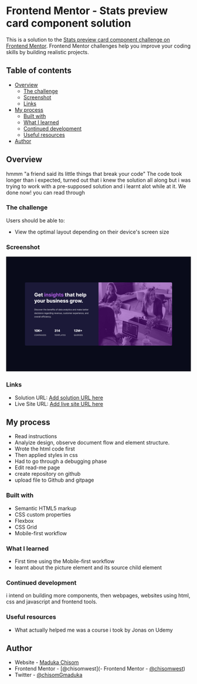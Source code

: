 # Frontend Mentor - Stats preview card component solution

This is a solution to the [Stats preview card component challenge on Frontend Mentor](https://www.frontendmentor.io/challenges/stats-preview-card-component-8JqbgoU62). Frontend Mentor challenges help you improve your coding skills by building realistic projects.

## Table of contents

- [Overview](#overview)
  - [The challenge](#the-challenge)
  - [Screenshot](#screenshot)
  - [Links](#links)
- [My process](#my-process)
  - [Built with](#built-with)
  - [What I learned](#what-i-learned)
  - [Continued development](#continued-development)
  - [Useful resources](#useful-resources)
- [Author](#author)

## Overview

hmmm "a friend said its little things that break your code"
The code took longer than i expected, turned out that i knew the solution all along but i was trying to work with a pre-supposed solution and i learnt alot while at it. We done now! you can read through

### The challenge

Users should be able to:

- View the optimal layout depending on their device's screen size

### Screenshot

![](./solution-screenshot.png)

### Links

- Solution URL: [Add solution URL here](https://github.com/Maduka-Chisom/stats-preview-card-component.git)
- Live Site URL: [Add live site URL here](https://maduka-chisom.github.io/stats-preview-card-component/)

## My process

- Read instructions
- Analyize design, observe document flow and element structure.
- Wrote the html code first
- Then applied styles in css
- Had to go through a debugging phase
- Edit read-me page
- create repository on github
- upload file to Github and gitpage

### Built with

- Semantic HTML5 markup
- CSS custom properties
- Flexbox
- CSS Grid
- Mobile-first workflow

### What I learned

- First time using the Mobile-first workflow
- learnt about the picture element and its source child element

### Continued development

i intend on building more components, then webpages, websites using html, css and javascript and frontend tools.

### Useful resources

- What actually helped me was a course i took by Jonas on Udemy

## Author

- Website - [Maduka Chisom](https://www.your-site.com)
- Frontend Mentor - [@chisomwest](- Frontend Mentor - [@chisomwest](https://www.frontendmentor.io/profile/yourusername))
- Twitter - [@chisomGmaduka](https://twitter.com/ChisomGMaduka)
